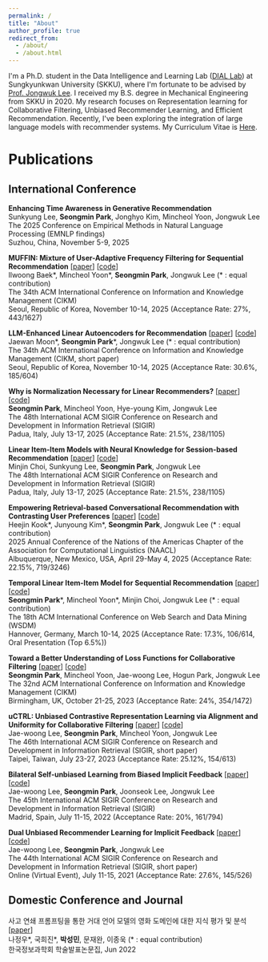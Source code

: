 ```yaml
---
permalink: /
title: "About"
author_profile: true
redirect_from: 
  - /about/
  - /about.html
---
```


I'm a Ph.D. student in the Data Intelligence and Learning Lab ([DIAL Lab](https://dial.skku.edu/)) at Sungkyunkwan University (SKKU), where I'm fortunate to be advised by [Prof. Jongwuk Lee](https://jongwuklee.weebly.com/). I received my B.S. degree in Mechanical Engineering from SKKU in 2020.
My research focuses on Representation learning for Collaborative Filtering, Unbiased Recommender Learning, and Efficient Recommendation. Recently, I've been exploring the integration of large language models with recommender systems. My Curriculum Vitae is [Here](https://drive.google.com/file/d/11kbKMCKhrXcM2FQbfn7-_uPet-62jPyO/view?usp=sharing).

# Publications
## International Conference

**Enhancing Time Awareness in Generative Recommendation** <br>
Sunkyung Lee, **Seongmin Park**, Jonghyo Kim, Mincheol Yoon, Jongwuk Lee <br>
The 2025 Conference on Empirical Methods in Natural Language Processing (EMNLP findings) <br>
Suzhou, China, November 5-9, 2025

**MUFFIN: Mixture of User-Adaptive Frequency Filtering for Sequential Recommendation** [[paper](https://arxiv.org/abs/2508.13670)] [[code](https://github.com/ilwoong100/MUFFIN)] <br>
Ilwoong Baek\*, Mincheol Yoon\*, **Seongmin Park**, Jongwuk Lee (* : equal contribution) <br>
The 34th ACM International Conference on Information and Knowledge Management (CIKM) <br>
Seoul, Republic of Korea, November 10-14, 2025 (Acceptance Rate: 27%, 443/1627)

**LLM-Enhanced Linear Autoencoders for Recommendation** [[paper](https://arxiv.org/abs/2508.13500)] [[code](https://github.com/jaewan7599/L3AE_CIKM2025)] <br>
Jaewan Moon\*, **Seongmin Park**\*, Jongwuk Lee (* : equal contribution) <br>
The 34th ACM International Conference on Information and Knowledge Management (CIKM, short paper) <br>
Seoul, Republic of Korea, November 10-14, 2025 (Acceptance Rate: 30.6%, 185/604)

**Why is Normalization Necessary for Linear Recommenders?** [[paper](https://arxiv.org/abs/2504.05805)] [[code](https://github.com/psm1206/DAN)] <br>
**Seongmin Park**, Mincheol Yoon, Hye-young Kim, Jongwuk Lee <br>
The 48th International ACM SIGIR Conference on Research and Development in Information Retrieval (SIGIR) <br>
Padua, Italy, July 13-17, 2025 (Acceptance Rate: 21.5%, 238/1105)

**Linear Item-Item Models with Neural Knowledge for Session-based Recommendation** [[paper](https://arxiv.org/abs/2504.15057)] [[code](https://github.com/jin530/LINK)] <br>
Minjin Choi, Sunkyung Lee, **Seongmin Park**, Jongwuk Lee <br>
The 48th International ACM SIGIR Conference on Research and Development in Information Retrieval (SIGIR) <br>
Padua, Italy, July 13-17, 2025 (Acceptance Rate: 21.5%, 238/1105) 

**Empowering Retrieval-based Conversational Recommendation with Contrasting User Preferences** [[paper](https://arxiv.org/abs/2503.22005)] [[code](https://github.com/kookeej/CORAL)] <br>
Heejin Kook\*, Junyoung Kim\*, **Seongmin Park**, Jongwuk Lee (\* : equal contribution) <br>
2025 Annual Conference of the Nations of the Americas Chapter of the Association for Computational Linguistics (NAACL) <br>
Albuquerque, New Mexico, USA, April 29-May 4, 2025 (Acceptance Rate: 22.15%, 719/3246)

**Temporal Linear Item-Item Model for Sequential Recommendation** [[paper](https://arxiv.org/abs/2412.07382)] [[code](https://github.com/psm1206/TALE)] <br>
**Seongmin Park**\*, Mincheol Yoon\*, Minjin Choi, Jongwuk Lee (\* : equal contribution) <br>
The 18th ACM International Conference on Web Search and Data Mining (WSDM) <br>
Hannover, Germany, March 10-14, 2025 (Acceptance Rate: 17.3%, 106/614, Oral Presentation (Top 6.5%))

**Toward a Better Understanding of Loss Functions for Collaborative Filtering** [[paper](https://arxiv.org/abs/2308.06091)] [[code](https://github.com/psm1206/MAWU)] <br>
**Seongmin Park**, Mincheol Yoon, Jae-woong Lee, Hogun Park, Jongwuk Lee <br>
The 32nd ACM International Conference on Information and Knowledge Management (CIKM) <br>
Birmingham, UK, October 21-25, 2023 (Acceptance Rate: 24%, 354/1472)

**uCTRL: Unbiased Contrastive Representation Learning via Alignment and Uniformity for Collaborative Filtering** [[paper](https://dl.acm.org/doi/10.1145/3539618.3592076)] [[code](https://github.com/Jaewoong-Lee/sigir_2023_uCTRL)] <br>
Jae-woong Lee, **Seongmin Park**, Mincheol Yoon, Jongwuk Lee <br>
The 46th International ACM SIGIR Conference on Research and Development in Information Retrieval (SIGIR, short paper) <br>
Taipei, Taiwan, July 23-27, 2023 (Acceptance Rate: 25.12%, 154/613)

**Bilateral Self-unbiased Learning from Biased Implicit Feedback** [[paper](https://dl.acm.org/doi/abs/10.1145/3477495.3531946)] [[code](https://github.com/Jaewoong-Lee/sigir_2022_BISER)] <br>
Jae-woong Lee, **Seongmin Park**, Joonseok Lee, Jongwuk Lee <br>
The 45th International ACM SIGIR Conference on Research and Development in Information Retrieval (SIGIR) <br>
Madrid, Spain, July 11-15, 2022 (Acceptance Rate: 20%, 161/794)

**Dual Unbiased Recommender Learning for Implicit Feedback** [[paper](https://dl.acm.org/doi/10.1145/3404835.3463118)] [[code](https://github.com/Jaewoong-Lee/sigir_2021_unbiased_recsys)] <br>
Jae-woong Lee, **Seongmin Park**, Jongwuk Lee <br>
The 44th International ACM SIGIR Conference on Research and Development in Information Retrieval (SIGIR, short paper) <br>
Online (Virtual Event), July 11-15, 2021 (Acceptance Rate: 27.6%, 145/526)

## Domestic Conference and Journal
사고 연쇄 프롬프팅을 통한 거대 언어 모델의 영화 도메인에 대한 지식 평가 및 분석 [[paper](https://www.dbpia.co.kr/journal/articleDetail?nodeId=NODE11488244)] <br>
나정우\*, 국희진\*, **박성민**, 문재완, 이종욱 (\* : equal contribution) <br>
한국정보과학회 학술발표논문집, Jun 2022


<br>

<script type='text/javascript' id='clustrmaps' src='//cdn.clustrmaps.com/map_v2.js?cl=ffffff&w=280&t=m&d=Ier28U1QUfiPhkuhOkNjay5nJFkjnGpeMDOquzcn3sI'></script>
